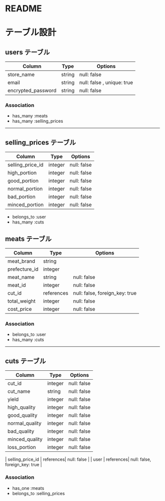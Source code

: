 # README
# テーブル設計

## users テーブル

| Column             | Type   | Options                   |
| ------------------ | ------ | ------------------------- |
| store_name         | string | null: false               |
| email              | string | null: false , unique: true|
| encrypted_password | string | null: false               |



### Association

- has_many :meats
- has_many :selling_prices
-------------------------------------------------------

## selling_prices テーブル <!-- 肉の品質ごとの価格設定のテーブル -->
| Column              | Type       | Options                        |
| ------------------- | ---------- | ------------------------------ |
| selling_price_id    | integer    | null: false                    | <!-- 肉の品質ごとの価格の一意の識別子 -->
| high_portion        | integer    | null: false                    | <!--肉の品質（特上）の価格 -->
| good_portion        | integer    | null: false                    | <!--肉の品質（上）の価格 -->
| normal_portion      | integer    | null: false                    | <!--肉の品質（並）の価格  -->
| bad_portion         | integer    | null: false                    | <!--肉の品質（下）の価格 -->
| minced_portion      | integer    | null: false                    | <!--肉の品質（ミンチ）の価格 -->

- belongs_to :user
- has_many :cuts

## meats テーブル <!-- 肉の情報 -->

| Column              | Type       | Options                        |
| ------------------- | ---------- | ------------------------------ |
| meat_brand          | string     |                                | <!--肉のブランド名(任意) -->
| prefecture_id       | integer    |                                | <!-- 産地（都道府県）と外国（CS、og,）任意 -->
| meat_name           | string     | null: false                    | <!-- 部位の名前（例: タン、ハラミ） -->
| meat_id             | integer    | null: false                    | <!-- 肉の一意の識別子 -->
| cut_id              | references | null: false, foreign_key: true | <!-- 部位の識別子（Cutテーブルとの関連） -->
| total_weight        | integer    | null: false                    | <!-- 仕入れた肉の総重量 -->
| cost_price          | integer    | null: false                    | <!-- 総重量の原価 -->


### Association

- belongs_to :user
- has_many :cuts
-------------------------------------------------------

## cuts テーブル <!-- 肉のクオリティを管理するテーブル -->

| Column                          | Type      | Options                        |
| ------------------------------- | --------- | ------------------------------ |
| cut_id                          | integer   | null: false                    |  <!-- 部位の一意の識別子-->
| cut_name                        | string    | null: false                    |  <!-- 題名欄担当者や日付を好きに入れる -->
| yield             	            | integer   | null: false                    | <!-- 実際に販売できる肉の総重量 -->
| high_quality                    | integer   | null: false                    |  <!-- 肉の品質（特上）のグラム -->
| good_quality                    | integer   | null: false                    |  <!-- 肉の品質（上）のグラム -->
| normal_quality                  | integer   | null: false                    |  <!-- 肉の品質（並）のグラム -->
| bad_quality                     | integer   | null: false                    |  <!-- 肉の品質（下）のグラム -->
| minced_quality                  | integer   | null: false                    |  <!-- 肉の品質（ミンチ）のグラム -->
| loss_portion                    | integer   | null: false                    | <!-- ロス -->

| selling_price_id                | references| null: false                    |  <!-- 品質ごとの売価のid(selling_price テーブルとの関連)-->
| user                            | references| null: false, foreign_key: true |  <!-- 投稿店のユーザーid -->
 

### Association

- has_one :meats
- belongs_to :selling_prices

